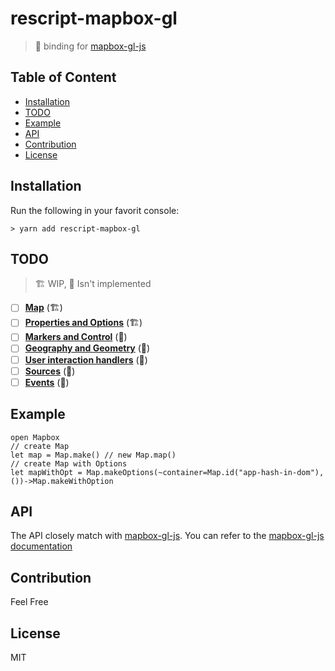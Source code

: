 # rescript-mapbox-gl
> 🚧 binding for [mapbox-gl-js](https://github.com/mapbox/mapbox-gl-js)

## Table of Content

<!-- vim-markdown-toc GFM -->

* [Installation](#installation)
* [TODO](#todo)
* [Example](#example)
* [API](#api)
* [Contribution](#contribution)
* [License](#license)

<!-- vim-markdown-toc -->
## Installation
Run the following in your favorit console: 
```console
> yarn add rescript-mapbox-gl
```
## TODO
> 🏗 WIP, 🚧 Isn't implemented
   
- [ ] [**Map**](https://docs.mapbox.com/mapbox-gl-js/api/map/) (🏗)
- [ ] [**Properties and Options**](https://docs.mapbox.com/mapbox-gl-js/api/properties/) (🏗)
- [ ] [**Markers and Control**](https://docs.mapbox.com/mapbox-gl-js/api/markers/) (🚧)
- [ ] [**Geography and Geometry**](https://docs.mapbox.com/mapbox-gl-js/api/geography/) (🚧)
- [ ] [**User interaction handlers**](https://docs.mapbox.com/mapbox-gl-js/api/handlers/) (🚧)
- [ ] [**Sources**](https://docs.mapbox.com/mapbox-gl-js/api/sources/) (🚧)
- [ ] [**Events**](https://docs.mapbox.com/mapbox-gl-js/api/events/) (🚧)

## Example
```rescript
open Mapbox
// create Map
let map = Map.make() // new Map.map()
// create Map with Options
let mapWithOpt = Map.makeOptions(~container=Map.id("app-hash-in-dom"), ())->Map.makeWithOption
```

## API
The API closely match with [mapbox-gl-js](https://github.com/mapbox/mapbox-gl-js). You can refer to the [mapbox-gl-js documentation](https://docs.mapbox.com/mapbox-gl-js)
## Contribution
Feel Free
## License
MIT
